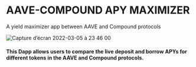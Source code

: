 # AAVE-COMPOUND APY MAXIMIZER

A yield maximizer app between AAVE and Compound protocols

![Capture d’écran 2022-03-05 à 23 46 00](https://user-images.githubusercontent.com/83681204/156902471-1fc599a7-9e39-4c8f-8c6d-1b0026dd6f49.png)

<h4>
This Dapp allows users to compare the live deposit and borrow APYs for different tokens in the AAVE and Compound protocols.
 
</h4>
